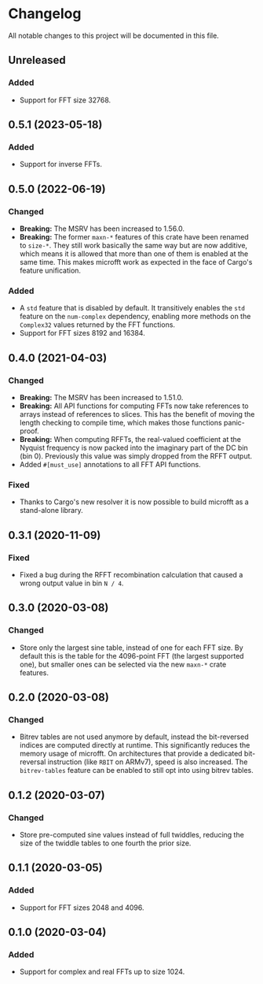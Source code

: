# Changelog

All notable changes to this project will be documented in this file.

## Unreleased

### Added

- Support for FFT size 32768.


## 0.5.1 (2023-05-18)

### Added

- Support for inverse FFTs.


## 0.5.0 (2022-06-19)

### Changed

- **Breaking:** The MSRV has been increased to 1.56.0.
- **Breaking:** The former `maxn-*` features of this crate have been renamed
  to `size-*`. They still work basically the same way but are now additive,
  which means it is allowed that more than one of them is enabled at the same
  time. This makes microfft work as expected in the face of Cargo's feature
  unification.

### Added

- A `std` feature that is disabled by default. It transitively enables the
  `std` feature on the `num-complex` dependency, enabling more methods on the
  `Complex32` values returned by the FFT functions.
- Support for FFT sizes 8192 and 16384.


## 0.4.0 (2021-04-03)

### Changed

- **Breaking:** The MSRV has been increased to 1.51.0.
- **Breaking:** All API functions for computing FFTs now take references to
  arrays instead of references to slices. This has the benefit of moving the
  length checking to compile time, which makes those functions panic-proof.
- **Breaking:** When computing RFFTs, the real-valued coefficient at the
  Nyquist frequency is now packed into the imaginary part of the DC bin
  (bin 0). Previously this value was simply dropped from the RFFT output.
- Added `#[must_use]` annotations to all FFT API functions.

### Fixed

- Thanks to Cargo's new resolver it is now possible to build microfft as a
  stand-alone library.


## 0.3.1 (2020-11-09)

### Fixed

- Fixed a bug during the RFFT recombination calculation that caused a wrong
  output value in bin `N / 4`.


## 0.3.0 (2020-03-08)

### Changed

- Store only the largest sine table, instead of one for each FFT size. By
  default this is the table for the 4096-point FFT (the largest supported one),
  but smaller ones can be selected via the new `maxn-*` crate features.


## 0.2.0 (2020-03-08)

### Changed

- Bitrev tables are not used anymore by default, instead the bit-reversed
  indices are computed directly at runtime. This significantly reduces the
  memory usage of microfft. On architectures that provide a dedicated
  bit-reversal instruction (like `RBIT` on ARMv7), speed is also increased.
  The `bitrev-tables` feature can be enabled to still opt into using bitrev
  tables.


## 0.1.2 (2020-03-07)

### Changed

- Store pre-computed sine values instead of full twiddles, reducing the size
  of the twiddle tables to one fourth the prior size.

## 0.1.1 (2020-03-05)

### Added

- Support for FFT sizes 2048 and 4096.


## 0.1.0 (2020-03-04)

### Added

- Support for complex and real FFTs up to size 1024.
